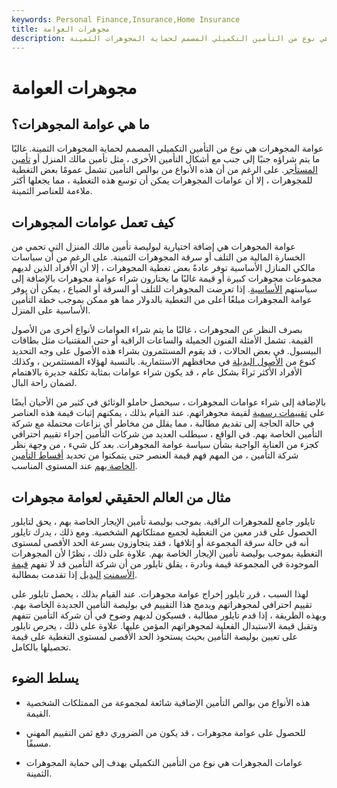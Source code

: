 ```yaml
---
keywords: Personal Finance,Insurance,Home Insurance
title: مجوهرات العوامة
description: عوامة المجوهرات هي نوع من التأمين التكميلي المصمم لحماية المجوهرات الثمينة.
---
```


# مجوهرات العوامة
## ما هي عوامة المجوهرات؟

عوامة المجوهرات هي نوع من التأمين التكميلي المصمم لحماية المجوهرات الثمينة. غالبًا ما يتم شراؤه جنبًا إلى جنب مع أشكال التأمين الأخرى ، مثل تأمين مالك المنزل أو [تأمين](/homeowners-insurance) [المستأجر](/renters-insurance). على الرغم من أن هذه الأنواع من بوالص التأمين تشمل عمومًا بعض التغطية للمجوهرات ، إلا أن عوامات المجوهرات يمكن أن توسع هذه التغطية ، مما يجعلها أكثر ملاءمة للعناصر الثمينة.

## كيف تعمل عوامات المجوهرات

عوامة المجوهرات هي إضافة اختيارية لبوليصة تأمين مالك المنزل التي تحمي من الخسارة المالية من التلف أو سرقة المجوهرات الثمينة. على الرغم من أن سياسات مالكي المنازل الأساسية توفر عادةً بعض تغطية المجوهرات ، إلا أن الأفراد الذين لديهم مجموعات مجوهرات كبيرة أو قيمة غالبًا ما يختارون شراء عوامة مجوهرات بالإضافة إلى سياستهم [الأساسية](/insurance). إذا تعرضت المجوهرات للتلف أو السرقة أو الضياع ، يمكن أن يوفر عوامة المجوهرات مبلغًا أعلى من التغطية بالدولار مما هو ممكن بموجب خطة التأمين الأساسية على المنزل.

بصرف النظر عن المجوهرات ، غالبًا ما يتم شراء العوامات لأنواع أخرى من الأصول القيمة. تشمل الأمثلة الفنون الجميلة والساعات الراقية أو حتى المقتنيات مثل بطاقات البيسبول. في بعض الحالات ، قد يقوم المستثمرون بشراء هذه الأصول على وجه التحديد كنوع من [الأصول البديلة](/alternative_investment) في محافظهم الاستثمارية. بالنسبة لهؤلاء المستثمرين ، وكذلك الأفراد الأكثر ثراءً بشكل عام ، قد يكون شراء عوامات بمثابة تكلفة جديرة بالاهتمام لضمان راحة البال.

بالإضافة إلى شراء عوامات المجوهرات ، سيحصل حاملو الوثائق في كثير من الأحيان أيضًا على [تقييمات رسمية](/appraisal) لقيمة مجوهراتهم. عند القيام بذلك ، يمكنهم إثبات قيمة هذه العناصر في حالة الحاجة إلى تقديم مطالبة ، مما يقلل من مخاطر أي نزاعات محتملة مع شركة التأمين الخاصة بهم. في الواقع ، سيطلب العديد من شركات التأمين إجراء تقييم احترافي كجزء من العناية الواجبة بشأن سياسة عوامة المجوهرات. بعد كل شيء ، من وجهة نظر شركة التأمين ، من المهم فهم قيمة العنصر حتى يتمكنوا من تحديد [أقساط التأمين الخاصة بهم](/insurance-premium) عند المستوى المناسب.

## مثال من العالم الحقيقي لعوامة مجوهرات

تايلور جامع للمجوهرات الراقية. بموجب بوليصة تأمين الإيجار الخاصة بهم ، يحق لتايلور الحصول على قدر معين من التغطية لجميع ممتلكاتهم الشخصية. ومع ذلك ، يدرك تايلور أنه في حالة سرقة المجموعة أو إتلافها ، فقد يتجاوزون بسرعة الحد الأقصى لمستوى التغطية بموجب بوليصة تأمين الإيجار الخاصة بهم. علاوة على ذلك ، نظرًا لأن المجوهرات الموجودة في المجموعة قيمة ونادرة ، يقلق تايلور من أن شركة التأمين قد لا تفهم [قيمة الأسمنت](/replacementcost) [البديل](/replacementcost) إذا تقدمت بمطالبة.

لهذا السبب ، قرر تايلور إخراج عوامة مجوهرات. عند القيام بذلك ، يحصل تايلور على تقييم احترافي لمجوهراتهم ويدمج هذا التقييم في بوليصة التأمين الجديدة الخاصة بهم. وبهذه الطريقة ، إذا قدم تايلور مطالبة ، فسيكون لديهم وضوح في أن شركة التأمين تتفهم وتقبل قيمة الاستبدال الفعلية لمجوهراتهم المؤمن عليها. علاوة على ذلك ، يحرص تايلور على تعيين بوليصة التأمين بحيث يستحوذ الحد الأقصى لمستوى التغطية على قيمة تحصيلها بالكامل.

## يسلط الضوء

- هذه الأنواع من بوالص التأمين الإضافية شائعة لمجموعة من الممتلكات الشخصية القيمة.

- للحصول على عوامة مجوهرات ، قد يكون من الضروري دفع ثمن التقييم المهني مسبقًا.

- عوامات المجوهرات هي نوع من التأمين التكميلي يهدف إلى حماية المجوهرات الثمينة.

